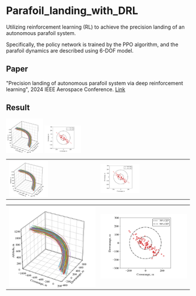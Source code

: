 # Parafoil_landing_with_DRL
Utilizing reinforcement learning (RL) to achieve the precision landing of an autonomous parafoil system.

Specifically, the policy network is trained by the PPO algorithm, and the parafoil dynamics are described using 6-DOF model.

## Paper
"Precision landing of autonomous parafoil system via deep reinforcement learning", 2024 IEEE Aerospace Conference. [Link](https://ieeexplore.ieee.org/document/10521056)

## Result
<img src="https://github.com/Ceaser626/Parafoil_landing_with_DRL/blob/main/figure/Figure_4a.png?raw=true" alt="Figure_4a" width="20%" style="display: inline-block;"/>
<img src="https://github.com/Ceaser626/Parafoil_landing_with_DRL/blob/main/figure/Figure_4b.png?raw=true" alt="Figure_4b" width="20%" style="display: inline-block;"/>

<div align="center">
  <table style="border: none;">
    <tr>
      <td><img src="https://github.com/Ceaser626/Parafoil_landing_with_DRL/blob/main/figure/Figure_4a.png?raw=true" alt="Figure_4a" width="45%" style="display: inline-block;"/></td>
      <td><img src="https://github.com/Ceaser626/Parafoil_landing_with_DRL/blob/main/figure/Figure_4b.png?raw=true" alt="Figure_4b" width="45%" style="display: inline-block;"/></td>
    </tr>
  </table>
</div>


<div align="center">
  <table style="border: none;">
    <tr>
      <td><img src="https://github.com/Ceaser626/Parafoil_landing_with_DRL/blob/main/figure/Figure_4a.png?raw=true" alt="Figure_4a" width="100%" style="display: inline-block;"/></td>
      <td><img src="https://github.com/Ceaser626/Parafoil_landing_with_DRL/blob/main/figure/Figure_4b.png?raw=true" alt="Figure_4b" width="100%" style="display: inline-block;"/></td>
    </tr>
  </table>
</div>
